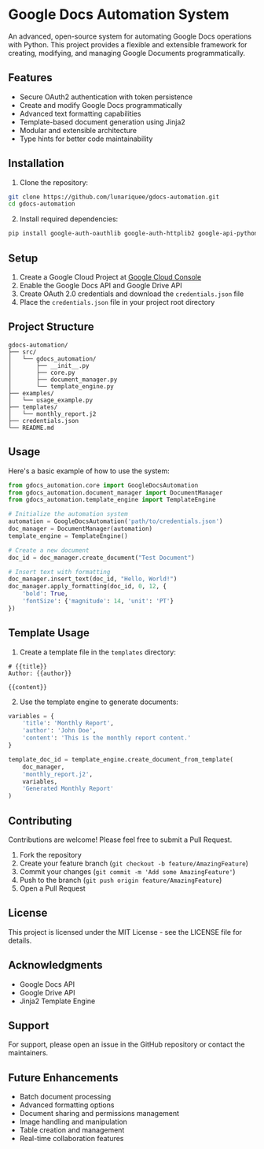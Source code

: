# Google Docs Automation System

An advanced, open-source system for automating Google Docs operations with Python. This project provides a flexible and extensible framework for creating, modifying, and managing Google Documents programmatically.

## Features

- Secure OAuth2 authentication with token persistence
- Create and modify Google Docs programmatically
- Advanced text formatting capabilities
- Template-based document generation using Jinja2
- Modular and extensible architecture
- Type hints for better code maintainability

## Installation

1. Clone the repository:
```bash
git clone https://github.com/lunariquee/gdocs-automation.git
cd gdocs-automation
```

2. Install required dependencies:
```bash
pip install google-auth-oauthlib google-auth-httplib2 google-api-python-client jinja2
```

## Setup

1. Create a Google Cloud Project at [Google Cloud Console](https://console.cloud.google.com)
2. Enable the Google Docs API and Google Drive API
3. Create OAuth 2.0 credentials and download the `credentials.json` file
4. Place the `credentials.json` file in your project root directory

## Project Structure

```
gdocs-automation/
├── src/
│   └── gdocs_automation/
│       ├── __init__.py
│       ├── core.py
│       ├── document_manager.py
│       └── template_engine.py
├── examples/
│   └── usage_example.py
├── templates/
│   └── monthly_report.j2
├── credentials.json
└── README.md
```

## Usage

Here's a basic example of how to use the system:

```python
from gdocs_automation.core import GoogleDocsAutomation
from gdocs_automation.document_manager import DocumentManager
from gdocs_automation.template_engine import TemplateEngine

# Initialize the automation system
automation = GoogleDocsAutomation('path/to/credentials.json')
doc_manager = DocumentManager(automation)
template_engine = TemplateEngine()

# Create a new document
doc_id = doc_manager.create_document("Test Document")

# Insert text with formatting
doc_manager.insert_text(doc_id, "Hello, World!")
doc_manager.apply_formatting(doc_id, 0, 12, {
    'bold': True,
    'fontSize': {'magnitude': 14, 'unit': 'PT'}
})
```

## Template Usage

1. Create a template file in the `templates` directory:

```jinja
# {{title}}
Author: {{author}}

{{content}}
```

2. Use the template engine to generate documents:

```python
variables = {
    'title': 'Monthly Report',
    'author': 'John Doe',
    'content': 'This is the monthly report content.'
}

template_doc_id = template_engine.create_document_from_template(
    doc_manager,
    'monthly_report.j2',
    variables,
    'Generated Monthly Report'
)
```

## Contributing

Contributions are welcome! Please feel free to submit a Pull Request.

1. Fork the repository
2. Create your feature branch (`git checkout -b feature/AmazingFeature`)
3. Commit your changes (`git commit -m 'Add some AmazingFeature'`)
4. Push to the branch (`git push origin feature/AmazingFeature`)
5. Open a Pull Request

## License

This project is licensed under the MIT License - see the LICENSE file for details.

## Acknowledgments

- Google Docs API
- Google Drive API
- Jinja2 Template Engine

## Support

For support, please open an issue in the GitHub repository or contact the maintainers.

## Future Enhancements

- Batch document processing
- Advanced formatting options
- Document sharing and permissions management
- Image handling and manipulation
- Table creation and management
- Real-time collaboration features

